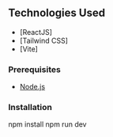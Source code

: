 
## Technologies Used

- [ReactJS]
- [Tailwind CSS]
- [Vite]



### Prerequisites


- [Node.js](https://nodejs.org/)

### Installation

npm install
npm run dev
